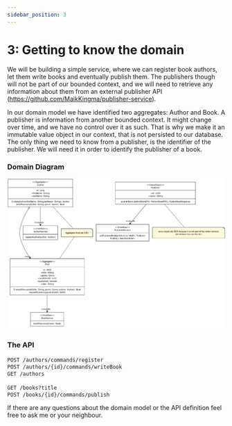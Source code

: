 ```yaml
---
sidebar_position: 3
---
```


# 3: Getting to know the domain
We will be building a simple service, where we can register book authors, let them write books and eventually 
publish them. The publishers though will not be part of our bounded context, and we will need to retrieve any 
information about them from an external publisher API (https://github.com/MaikKingma/publisher-service).

In our domain model we have identified two aggregates: Author and Book.
A publisher is information from another bounded context. It might change over time, and we have no control over it as such. 
That is why we make it an immutable value object in our context, that is not persisted to our database. The only 
thing we need to know from a publisher, is the identifier of the publisher. We will need it in order to identify the 
publisher of a book.

### Domain Diagram
![domain-model.png](domain-model.jpg)

### The API

```
POST /authors/commands/register
POST /authors/{id}/commands/writeBook
GET /authors

GET /books?title
POST /books/{id}/commands/publish
```

If there are any questions about the domain model or the API definition feel free to ask me or 
your neighbour.





